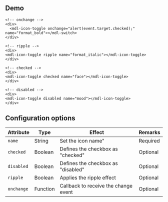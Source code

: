 ## Demo

```html_demo
<!-- onchange -->
<div>
  <mdl-icon-toggle onchange="alert(event.target.checked);" name="format_bold"></mdl-switch>
</div>

<!-- ripple -->
<div>
<mdl-icon-toggle ripple name="format_italic"></mdl-icon-toggle>
</div>

<!-- checked -->
<div>
<mdl-icon-toggle checked name="face"></mdl-icon-toggle>
</div>

<!-- disabled -->
<div>
<mdl-icon-toggle disabled name="mood"></mdl-icon-toggle>
</div>
```

## Configuration options

| Attribute | Type | Effect | Remarks |
|-----------|------|--------|---------|
| `name` | String | Set the icon name" | Required |
| `checked` | Boolean | Defines the checkbox as "checked"  | Optional |
| `disabled` | Boolean | Defines the checkbox as "disabled" | Optional |
| `ripple` | Boolean | Applies the ripple effect | Optional |
| `onchange` | Function | Callback to receive the change event | Optional |
